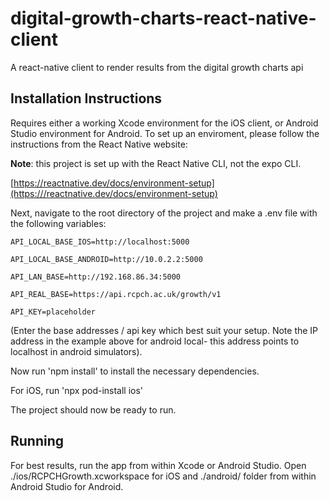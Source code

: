 # digital-growth-charts-react-native-client

A react-native client to render results from the digital growth charts api

## Installation Instructions

Requires either a working Xcode environment for the iOS client, or Android Studio environment for Android. To set up an enviroment, please follow the instructions from the React Native website:

**Note**: this project is set up with the React Native CLI, not the expo CLI.

[https://reactnative.dev/docs/environment-setup](https:///reactnative.dev/docs/environment-setup)

Next, navigate to the root directory of the project and make a .env file with the following variables:

`API_LOCAL_BASE_IOS=http://localhost:5000`

`API_LOCAL_BASE_ANDROID=http://10.0.2.2:5000`

`API_LAN_BASE=http://192.168.86.34:5000`

`API_REAL_BASE=https://api.rcpch.ac.uk/growth/v1`

`API_KEY=placeholder`

(Enter the base addresses / api key which best suit your setup. Note the IP address in the example above for android local- this address points to localhost in android simulators).

Now run 'npm install' to install the necessary dependencies.

For iOS, run 'npx pod-install ios'

The project should now be ready to run.

## Running

For best results, run the app from within Xcode or Android Studio. Open ./ios/RCPCHGrowth.xcworkspace for iOS and ./android/ folder from within Android Studio for Android.
